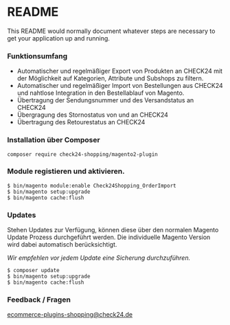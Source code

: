 # README #

This README would normally document whatever steps are necessary to get your application up and running.

### Funktionsumfang ###

* Automatischer und regelmäßiger Export von Produkten an CHECK24 mit der Möglichkeit auf Kategorien, Attribute und
  Subshops zu filtern.
* Automatischer und regelmäßiger Import von Bestellungen aus CHECK24 und nahtlose Integration in den Bestellablauf von
  Magento.
* Übertragung der Sendungsnummer und des Versandstatus an CHECK24 
* Übergragung des Stornostatus von und an CHECK24
* Übertragung des Retourestatus an CHECK24


### Installation über Composer ###

`composer require check24-shopping/magento2-plugin`

### Module registieren und aktivieren. ###

```
$ bin/magento module:enable Check24Shopping_OrderImport
$ bin/magento setup:upgrade
$ bin/magento cache:flush
```

### Updates ###

Stehen Updates zur Verfügung, können diese über den normalen Magento Update Prozess durchgeführt werden. Die
individuelle Magento Version wird dabei automatisch berücksichtigt.

*Wir empfehlen vor jedem Update eine Sicherung durchzuführen.*

```
$ composer update
$ bin/magento setup:upgrade
$ bin/magento cache:flush
```

### Feedback / Fragen ###

ecommerce-plugins-shopping@check24.de
